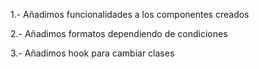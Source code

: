 1.- Añadimos funcionalidades a los componentes creados

2.- Añadimos formatos dependiendo de condiciones

3.- Añadimos hook para cambiar clases

